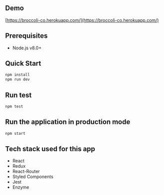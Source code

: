 ## Demo
[https://broccoli-co.herokuapp.com/](https://broccoli-co.herokuapp.com/)

## Prerequisites
- Node.js v8.0+

## Quick Start
```sh
npm install
npm run dev
```

## Run test
```sh
npm test
```

## Run the application in production mode
```sh
npm start
```

## Tech stack used for this app
- React
- Redux
- React-Router
- Styled Components
- Jest
- Enzyme
